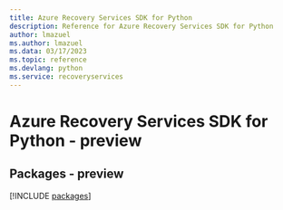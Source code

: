```yaml
---
title: Azure Recovery Services SDK for Python
description: Reference for Azure Recovery Services SDK for Python
author: lmazuel
ms.author: lmazuel
ms.data: 03/17/2023
ms.topic: reference
ms.devlang: python
ms.service: recoveryservices
---
```

# Azure Recovery Services SDK for Python - preview
## Packages - preview
[!INCLUDE [packages](recovery-services-index.md)]